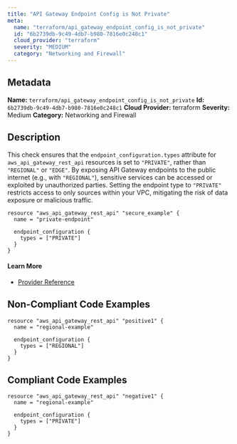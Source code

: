 ```yaml
---
title: "API Gateway Endpoint Config is Not Private"
meta:
  name: "terraform/api_gateway_endpoint_config_is_not_private"
  id: "6b2739db-9c49-4db7-b980-7816e0c248c1"
  cloud_provider: "terraform"
  severity: "MEDIUM"
  category: "Networking and Firewall"
---
```

## Metadata
**Name:** `terraform/api_gateway_endpoint_config_is_not_private`
**Id:** `6b2739db-9c49-4db7-b980-7816e0c248c1`
**Cloud Provider:** terraform
**Severity:** Medium
**Category:** Networking and Firewall
## Description
This check ensures that the `endpoint_configuration.types` attribute for `aws_api_gateway_rest_api` resources is set to `"PRIVATE"`, rather than `"REGIONAL"` or `"EDGE"`. By exposing API Gateway endpoints to the public internet (e.g., with `"REGIONAL"`), sensitive services can be accessed or exploited by unauthorized parties. Setting the endpoint type to `"PRIVATE"` restricts access to only sources within your VPC, mitigating the risk of data exposure or malicious traffic.

```
resource "aws_api_gateway_rest_api" "secure_example" {
  name = "private-endpoint"

  endpoint_configuration {
    types = ["PRIVATE"]
  }
}
```

#### Learn More

 - [Provider Reference](https://registry.terraform.io/providers/hashicorp/aws/latest/docs/resources/api_gateway_rest_api)

## Non-Compliant Code Examples
```aws
resource "aws_api_gateway_rest_api" "positive1" {
  name = "regional-example"

  endpoint_configuration {
    types = ["REGIONAL"]
  }
}

```

## Compliant Code Examples
```aws
resource "aws_api_gateway_rest_api" "negative1" {
  name = "regional-example"

  endpoint_configuration {
    types = ["PRIVATE"]
  }
}

```
